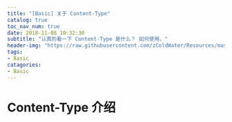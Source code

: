 ```yaml
---
title: "[Basic] 关于 Content-Type"
catalog: true
toc_nav_num: true
date: 2018-11-08 10:32:30
subtitle: "认真的看一下 Content-Type 是什么？ 如何使用。"
header-img: "https://raw.githubusercontent.com/zColdWater/Resources/master/Images/achievement-min.png"
tags:
- Basic
catagories:
- Basic
---
```


Content-Type 介绍
=======






